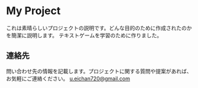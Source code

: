 # My Project

これは素晴らしいプロジェクトの説明です。どんな目的のために作成されたのかを簡潔に説明します。
テキストゲームを学習のために作りました。

## 連絡先

問い合わせ先の情報を記載します。プロジェクトに関する質問や提案があれば、お気軽にご連絡ください。
u.eichan720@gmail.com

